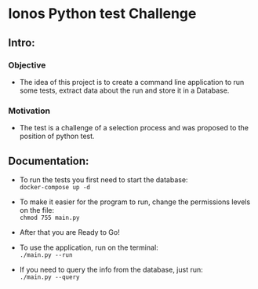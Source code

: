 # Ionos Python test Challenge
## Intro:
### Objective
- The idea of this project is to create a command line application to run some tests, extract  data about the run and store it in a Database.

### Motivation
- The test is a challenge of a selection process and was proposed to the position of python test.

## Documentation:  
  
- To run the tests you first need to start the database:  
```docker-compose up -d```

- To make it easier for the program to run, change the permissions levels on the file:  
```chmod 755 main.py```

- After that you are Ready to Go! 
- To use the application, run on the terminal:  
```./main.py --run```
- If you need to query the info from the database, just run:  
```./main.py --query```